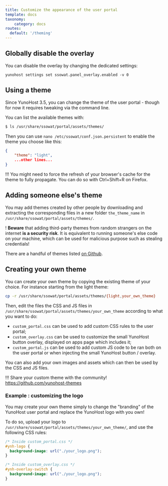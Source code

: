 ```yaml
---
title: Customize the appearance of the user portal
template: docs
taxonomy:
    category: docs
routes:
  default: '/theming'
---
```


## Globally disable the overlay

You can disable the overlay by changing the dedicated settings:

```
yunohost settings set ssowat.panel_overlay.enabled -v 0
```

## Using a theme

Since YunoHost 3.5, you can change the theme of the user portal - though for now it requires tweaking via the command line.

You can list the available themes with: 

```bash
$ ls /usr/share/ssowat/portal/assets/themes/
```

Then you can use `nano /etc/ssowat/conf.json.persistent` to enable the theme you choose like this:

```json
{
    "theme": "light",
    ...other lines...
}
```

!!! You might need to force the refresh of your browser's cache for the theme to fully propagate. You can do so with Ctrl+Shift+R on Firefox.

## Adding someone else's theme

You may add themes created by other people by downloading and extracting the corresponding files in a new folder `the_theme_name` in `/usr/share/ssowat/portal/assets/themes/`.

! **Beware** that adding third-party themes from random strangers on the internet **is a security risk**. It is equivalent to running someone's else code on your machine, which can be used for malicious purpose such as stealing credentials!

There are a handful of themes listed [on Github](https://github.com/yunohost-themes).

## Creating your own theme

You can create your own theme by copying the existing theme of your choice. For instance starting from the light theme: 

```bash
cp -r /usr/share/ssowat/portal/assets/themes/{light,your_own_theme}
```

Then, edit the files the CSS and JS files in `/usr/share/ssowat/portal/assets/themes/your_own_theme` according to what you want to do: 

- `custom_portal.css` can be used to add custom CSS rules to the user portal;
- `custom_overlay.css` can be used to customize the small YunoHost button overlay, displayed on apps page which includes it;
- `custom_portal.js` can be used to add custom JS code to be ran both on the user portal or when injecting the small YunoHost button / overlay.

You can also add your own images and assets which can then be used by the CSS and JS files.

!!! Share your custom theme with the community! https://github.com/yunohost-themes

### Example : customizing the logo

You may create your own theme simply to change the "branding" of the YunoHost user portal and replace the YunoHost logo with you own!

To do so, upload your logo to `/usr/share/ssowat/portal/assets/themes/your_own_theme/`, and use the following CSS rules: 

```css
/* Inside custom_portal.css */
#ynh-logo {
  background-image: url("./your_logo.png");
}

/* Inside custom_overlay.css */
#ynh-overlay-switch {
  background-image: url("./your_logo.png");
}
```
